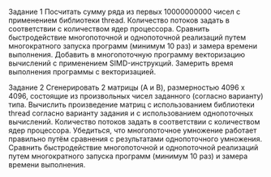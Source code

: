 Задание 1
Посчитать сумму ряда из первых 10000000000 чисел c применением библиотеки thread. 
Количество потоков задать в соответствии с количеством ядер процессора. 
Сравнить быстродействие многопоточной и однопоточной реализаций путем многократного запуска программ (минимум 10 раз) и замера времени выполнения. 
Добавить в многопоточную программу векторизацию вычислений с применением SIMD-инструкций. Замерить время выполнения программы с векторизацией.

Задание 2
Сгенерировать 2 матрицы (A и B), размерностью 4096 x 4096, состоящие из произвольных чисел заданного (согласно варианту) типа.
Вычислить произведение матриц с использованием библиотеки thread согласно варианту задания и с использованием однопоточных вычислений. 
Количество потоков задать в соответствии с количеством ядер процессора. Убедиться, что многопоточное умножение работает правильно путём сравнения с результатами однопоточного умножения. 
Сравнить быстродействие многопоточной и однопоточной реализаций путем многократного запуска программ (минимум 10 раз) и замера времени выполнения.
